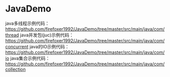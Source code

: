# JavaDemo
java多线程示例代码：
https://github.com/firefoxer1992/JavaDemo/tree/master/src/main/java/com/thread
java并发包(juc)示例代码：
https://github.com/firefoxer1992/JavaDemo/tree/master/src/main/java/com/concurrent
java的IO示例代码：
https://github.com/firefoxer1992/JavaDemo/tree/master/src/main/java/com/io
java集合示例代码：
https://github.com/firefoxer1992/JavaDemo/tree/master/src/main/java/com/collection
